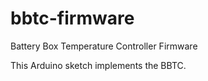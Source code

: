 # bbtc-firmware
Battery Box Temperature Controller Firmware

This Arduino sketch implements the BBTC.
